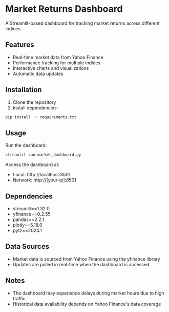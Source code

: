 # Market Returns Dashboard

A Streamlit-based dashboard for tracking market returns across different indices.

## Features
- Real-time market data from Yahoo Finance
- Performance tracking for multiple indices
- Interactive charts and visualizations
- Automatic data updates

## Installation
1. Clone the repository
2. Install dependencies:
```bash
pip install -r requirements.txt
```

## Usage
Run the dashboard:
```bash
streamlit run market_dashboard.py
```

Access the dashboard at:
- Local: http://localhost:8501
- Network: http://[your-ip]:8501

## Dependencies
- streamlit==1.32.0
- yfinance==0.2.55
- pandas==2.2.1
- plotly==5.18.0
- pytz==2024.1

## Data Sources
- Market data is sourced from Yahoo Finance using the yfinance library
- Updates are pulled in real-time when the dashboard is accessed

## Notes
- The dashboard may experience delays during market hours due to high traffic
- Historical data availability depends on Yahoo Finance's data coverage 
